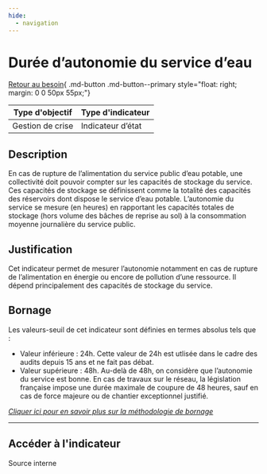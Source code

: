 ```yaml
---
hide:
  - navigation
---
```


#  Durée d’autonomie du service d’eau 

[Retour au besoin](https://konsilion.github.io/diag360/pages/besoins/bv1){ .md-button .md-button--primary style="float: right; margin: 0 0 50px 55px;"}

|Type d'objectif|Type d'indicateur|
|--|--|
|Gestion de crise|Indicateur d’état|

## Description

En  cas  de  rupture  de  l’alimentation  du  service  public  d’eau  potable,  une collectivité doit  pouvoir  compter  sur  les  capacités  de  stockage  du  service.  Ces  capacités  de stockage se définissent comme la totalité des capacités des réservoirs dont dispose le service d’eau potable. 
L’autonomie  du  service  se  mesure  (en heures) en  rapportant  les  capacités  totales  de  stockage (hors  volume  des  bâches  de  reprise  au  sol) à la consommation moyenne journalière du service public. 

## Justification

Cet  indicateur  permet  de  mesurer  l’autonomie  notamment  en  cas  de  rupture  de l’alimentation  en  énergie  ou  encore  de  pollution  d’une  ressource.  Il  dépend principalement des capacités de stockage du service. 

## Bornage

Les valeurs-seuil de cet indicateur sont définies en termes absolus tels que : 

* Valeur inférieure : 24h. Cette valeur de 24h est utlisée dans le cadre des audits depuis 15 ans et ne fait pas débat. 
* Valeur supérieure : 48h. Au-delà de 48h, on considère que l’autonomie du service est bonne. En cas de travaux sur le réseau, la législation française impose une durée maximale de coupure de 48 heures, sauf en cas de force majeure ou de chantier exceptionnel justifié. 

*[Cliquer ici pour en savoir plus sur la méthodologie de bornage](https://konsilion.github.io/diag360/pages/indicateurs/methode_bornage)*

---

## Accéder à l'indicateur

Source interne

